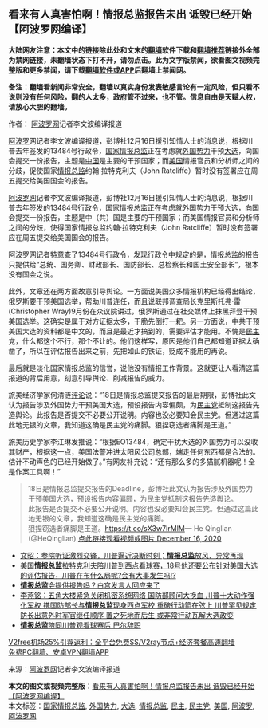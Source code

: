  <h2>看来有人真害怕啊！情报总监报告未出 诋毁已经开始【阿波罗网编译】</h2> <p class="notice"><b>大陆网友注意：本文中的链接除此处和文末的<a href="https://github.com/bannedbook/fanqiang" >翻墙</a>软件下载和<a href="https://github.com/killgcd/justmysocks/blob/master/README.md">翻墙推荐</a>链接外全部为禁网链接，未翻墙状态下打不开，请勿点击。此为文字版禁闻，欲看图文视频完整版和更多禁闻，请下载<a href="https://github.com/bannedbook/fanqiang">翻墙软件或APP</a>后翻墙上禁闻网。</p><p>备注：翻墙看新闻非常安全，翻墙以真实身份发表敏感言论有一定风险，但只看不说则没有任何风险，翻的人太多，政府管不过来，也不管。信息自由是天赋人权，请放心大胆的翻墙。</b></p>  <div class="entry"> <p>作者： <span class='wp_keywordlink_affiliate'><a href="https://www.aboluowang.com/" title="阿波罗网" target="_blank">阿波罗网</a></span>记者李文波编译报道</p> <p id="summary"><a href="https://www.bannedbook.org/bnews/tag/%E9%98%BF%E6%B3%A2%E7%BD%97/" class="st_tag internal_tag" rel="tag" title="标签 阿波罗 下的日志">阿波罗</a>网记者李文波编译报道，彭博社12月16日援引知情人士的消息说，根据川普去年签发的13484号行政令，<a href="https://www.bannedbook.org/bnews/tag/%E5%9B%BD%E5%AE%B6%E6%83%85%E6%8A%A5%E6%80%BB%E7%9B%91/" class="st_tag internal_tag" rel="tag" title="标签 国家情报总监 下的日志">国家情报总监</a>正在考虑就<a href="https://www.bannedbook.org/bnews/tag/%E5%A4%96%E5%9B%BD%E5%8A%BF%E5%8A%9B/" class="st_tag internal_tag" rel="tag" title="标签 外国势力 下的日志">外国势力</a>干预<a href="https://www.bannedbook.org/bnews/tag/%e5%a4%a7%e9%80%89/" class="st_tag internal_tag" rel="tag" title="标签 大选 下的日志">大选</a>，向国会提交一份报告，主题是<span class='wp_keywordlink_affiliate'><a href="https://www.bannedbook.org/" title="中国" target="_blank">中国</a></span>是主要的干预国家；而<a href="https://www.bannedbook.org/bnews/tag/%e7%be%8e%e5%9b%bd/" class="st_tag internal_tag" rel="tag" title="标签 美国 下的日志">美国</a>情报官员和分析师之间的分歧，促使国家<a href="https://www.bannedbook.org/bnews/tag/%e6%83%85%e6%8a%a5%e6%80%bb%e7%9b%91/" class="st_tag internal_tag" rel="tag" title="标签 情报总监 下的日志">情报总监</a>约翰·拉特克利夫（John Ratcliffe）暂时没有签署应在周五提交给美国国会的报告。</p>  <p><a href="https://www.bannedbook.org/bnews/tag/%e9%98%bf%e6%b3%a2%e7%bd%97%e7%bd%91/" class="st_tag internal_tag" rel="tag" title="标签 阿波罗网 下的日志">阿波罗网</a>记者李文波编译报道，彭博社12月16日援引知情人士的消息说，根据川普去年签发的13484号行政令，国家情报总监正在考虑就外国势力干预大选，向国会提交一份报告，主题是中（共）国是主要的干预国家；而美国情报官员和分析师之间的分歧，使得国家情报总监约翰·拉特克利夫（John Ratcliffe）暂时没有签署应在周五提交给美国国会的报告。</p> <p>阿波罗网记者特意查了13484号行政令，发现行政令中规定的是，情报总监的报告只提供给“总统、国务卿、财政部长、国防部长、总检察长和国土安全部长”，根本没有国会之说。</p>  <p>此外，文章还在两方面故意引导舆论。一方面说美国众多情报机构已经得出结论，俄罗斯要干预美国选举，帮助川普连任，而且说联邦调查局长克里斯托弗·雷(Christopher Wray)9月份在众议院讲过，俄罗斯通过在社交媒体上抹黑拜登干预美国选举。这确实是属于对方证据太多，干脆先倒打一耙。另一方面说，中共干预美国大选的资料都是中文的，而且是最近才搞到的，需要评估才能用。不愧是<a href="https://www.bannedbook.org/bnews/tag/%e6%b0%91%e4%b8%bb/" class="st_tag internal_tag" rel="tag" title="标签 民主 下的日志">民主</a>党，什么都这个不行，那个不让的。他们这样写，原因是他们自己都知道证据太确凿了，所以在评估报告出来之前，先把如山的铁证，贬成不能用的再说。</p> <p>最后就是淡化国家情报总监的信誉，说他没有情报工作背景。这就更让人看清这篇报道的背后用意，刻意引导舆论、削减报告的威力。</p>  <p>旅美经济学家何清涟<span class='wp_keywordlink_affiliate'><a href="https://www.bannedbook.org/bnews/comments/" title="新闻评论" target="_blank">评论</a></span>说：“18日是情报总监提交报告的最后期限，彭博社此文认为报告涉及外国势力干预美国大选，预设报告内容偏颇，为<a href="https://www.bannedbook.org/bnews/tag/%e6%b0%91%e4%b8%bb%e5%85%9a/" class="st_tag internal_tag" rel="tag" title="标签 民主党 下的日志">民主党</a>抵制这报告先造舆论。此报告是否提交不必要公开说明。内容也没必要知会民主党。但通过这篇此地无银的文章，我知道这确是民主党的痛脚。狠捏窃选者痛脚是王道。”</p> <p>旅美历史学家李江琳发推说：“根据EO13484，确定干扰大选的外国势力可以没收其财产，根据这一点，美国法警冲进太阳风公司总部，端走任何东西都是合法的。估计不动声色的已经开始做了。”有网友补充说：“还有那么多的多猫腻机器呢！全是作案工具啊！”</p>  <blockquote><p>18日是情报总监提交报告的Deadline，彭博社此文认为报告涉及外国势力干预美国大选，预设报告内容偏颇，为民主党抵制这报告先造舆论。<br />此报告是否提交不必要公开说明。内容也没必要知会民主党。但通过这篇此地无银的文章，我知道这确是民主党的痛脚。<br />狠捏窃选者痛脚是王道。<a href="https://t.co/sX3w7IrMlM">https://t.co/sX3w7IrMlM</a>— He Qinglian (@HeQinglian) <a href="https://twitter.com/HeQinglian/status/1339303603367014403?ref_src=twsrc%5Etfw">点此链接观看视频或图片 December 16, 2020</a></p></blockquote> <ul class='op-related-articles' title='相关阅读'> <li><a href='https://www.bannedbook.org/bnews/cbnews/20201217/1449477.html' target='_blank'>文昭：参院听证激烈交锋，川普逼近决断时刻；<b>情报总监</b>放风、异常再现</a></li> <li><a href='https://www.bannedbook.org/bnews/bannedvideo/20201217/1449278.html' target='_blank'>美国<b>情报总监</b>拉特克利夫陪川普到西点看球赛，18号他还要公布针对美国大选的评估报告，川普在布什么局呢?会有大事发生吗!?</a></li> <li><a href='https://www.bannedbook.org/bnews/topimagenews/20201216/1448785.html' target='_blank'><b>情报总监</b>会提供报告吗？白宫发言人回应来了</a></li> <li><a href='https://www.bannedbook.org/bnews/comments/20201216/1448751.html' target='_blank'>李燕铭：五角大楼紧急关闭机密系统网络 国防部顾问大换血 川普十大动作强化军权 携国防部长与<b>情报总监</b>现身西点军校 重磅行动箭在弦上 川普罕见规定防长出意外时军官继任顺序 置之死地而后生 或非常行动瓦解大选政变</a></li> <li><a href='https://www.bannedbook.org/bnews/cbnews/20201215/1448320.html' target='_blank'><b>情报总监</b>陪同川普观看球赛后 巴尔辞职</a></li> </ul> <p class="texttj"> <a href="https://www.bannedbook.org/forum23/topic22702.html" target="_blank">V2free机场25%引荐返利：全平台免费SS/V2ray节点+经济套餐高速翻墙</a><br/> <a href="https://github.com/bannedbook/fanqiang/wiki/%E7%A6%81%E9%97%BB%E7%BD%91%E5%AE%89%E5%8D%93%E7%BF%BB%E5%A2%99%E6%96%B0%E9%97%BBAPP" target="_blank">免费PC翻墙、安卓VPN翻墙APP</a></p><p> 来源：<a href="https://www.aboluowang.com/2020/1217/1534977.html" target="_blank">阿波罗网</a>记者李文波编译报道 </p><a name='sharetosocial'></a>       <div><b>本文的图文或视频完整版</b>：<a href='https://www.bannedbook.org/bnews/cnnews/20201217/1449485.html'>看来有人真害怕啊！情报总监报告未出 诋毁已经开始【阿波罗网编译】</a></div>  </div><!--END ENTRY--> <div class="postfooter"> <div>本文标签：<a href="https://www.bannedbook.org/bnews/tag/%E5%9B%BD%E5%AE%B6%E6%83%85%E6%8A%A5%E6%80%BB%E7%9B%91/" rel="tag">国家情报总监</a>, <a href="https://www.bannedbook.org/bnews/tag/%E5%A4%96%E5%9B%BD%E5%8A%BF%E5%8A%9B/" rel="tag">外国势力</a>, <a href="https://www.bannedbook.org/bnews/tag/%e5%a4%a7%e9%80%89/" rel="tag">大选</a>, <a href="https://www.bannedbook.org/bnews/tag/%e6%83%85%e6%8a%a5%e6%80%bb%e7%9b%91/" rel="tag">情报总监</a>, <a href="https://www.bannedbook.org/bnews/tag/%e6%b0%91%e4%b8%bb/" rel="tag">民主</a>, <a href="https://www.bannedbook.org/bnews/tag/%e6%b0%91%e4%b8%bb%e5%85%9a/" rel="tag">民主党</a>, <a href="https://www.bannedbook.org/bnews/tag/%e7%be%8e%e5%9b%bd/" rel="tag">美国</a>, <a href="https://www.bannedbook.org/bnews/tag/%E9%98%BF%E6%B3%A2%E7%BD%97/" rel="tag">阿波罗</a>, <a href="https://www.bannedbook.org/bnews/tag/%e9%98%bf%e6%b3%a2%e7%bd%97%e7%bd%91/" rel="tag">阿波罗网</a></div>  </div><!--END POSTFOOTER--> 